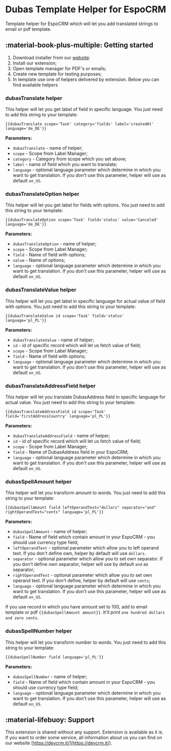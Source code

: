 # Dubas Template Helper for EspoCRM
Template helper for EspoCRM which will let you add translated strings to email or pdf template.

## :material-book-plus-multiple: Getting started
1. Download installer from our [website](https://devcrm.it/template-helper):
2. Install our extension;
3. Open template manager for PDF's or emails; 
4. Create new template for testing purposes;
5. In template use one of helpers delivered by extension. Below you can find available helpers

### dubasTranslate helper
This helper will let you get label of field in specific language.
You just need to add this string to your template:

`{{dubasTranslate scope='Task' category='fields' label='createdAt' language='de_DE'}}`

**Parameters:**

+ `dubasTranslate` - name of helper;
+ `scope` - Scope from Label Manager;
+ `category` - Category from scope which you set above;
+ `label` - name of field which you want to translate;
+ `language` - optional language parameter which determine in which you want to get translation. If you don't use this parameter, helper will use as default `en_US`.

### dubasTranslateOption helper
This helper will let you get label for fields with options.
You just need to add this string to your template:

`{{dubasTranslateOption scope='Task' field='status' value='Canceled' language='de_DE'}}`

**Parameters:**

+ `dubasTranslateOption` - name of helper;
+ `scope` - Scope from Label Manager;
+ `field` - Name of field with options;
+ `value` - Name of options; 
+ `language` - optional language parameter which determine in which you want to get translation. If you don't use this parameter, helper will use as default `en_US`.

### dubasTranslateValue helper
This helper will let you get label in specific language for actual value of field with options.
You just need to add this string to your template:

`{{dubasTranslateValue id scope='Task' field='status' language='pl_PL'}}`

**Parameters:**

+ `dubasTranslateValue` - name of helper;
+ `id` - id of specific record which will let us fetch value of field;
+ `scope` - Scope from Label Manager;
+ `field` - Name of field with options;
+ `language` - optional language parameter which determine in which you want to get translation. If you don't use this parameter, helper will use as default `en_US`.

### dubasTranslateAddressField helper
This helper will let you translate DubasAddress field in specific language for actual value.
You just need to add this string to your template:

`{{dubasTranslateAddressField id scope='Task' field='firstAddressCountry' language='pl_PL'}}`

**Parameters:**

+ `dubasTranslateAddressField` - name of helper;
+ `id` - id of specific record which will let us fetch value of field;
+ `scope` - Scope from Label Manager;
+ `field` - Name of DubasAddress field in your EspoCRM;
+ `language` - optional language parameter which determine in which you want to get translation. If you don't use this parameter, helper will use as default `en_US`.

### dubasSpellAmount helper
This helper will let you transform amount to words.
You just need to add this string to your template:

`{{dubasSpellAmount field leftOperandText="dollars" separator="and" rightOperandText="cents" language='pl_PL'}}`

**Parameters:**

+ `dubasSpellAmount` - name of helper;
+ `field` - Name of field which contain amount in your EspoCRM - you should use currency type field;
+ `leftOperandText` - optional parameter which allow you to left operand text. If you don't define own, helper by default will use `dollars`.
+ `separator` - optional parameter which allow you to set own separator. If you don't define own separator, helper will use by default `and` as separator;
+ `rightOperandText` - optional parameter which allow you to set own operand text. If you don't define, helper by default will use `cents`;
+ `language` - optional language parameter which determine in which you want to get translation. If you don't use this parameter, helper will use as default `en_US`.

If you use record in which you have amount set to 100, add to email template or pdf `{{dubasSpellAmount amount}}`. It'll print `one hundred dollars and zero cents`.

### dubasSpellNumber helper
This helper will let you transform number to words.
You just need to add this string to your template:

`{{dubasSpellNumber field language='pl_PL'}}`

**Parameters:**

+ `dubasSpellNumber` - name of helper;
+ `field` - Name of field which contain amount in your EspoCRM - you should use currency type field;
+ `language` - optional language parameter which determine in which you want to get translation. If you don't use this parameter, helper will use as default `en_US`.

## :material-lifebuoy: Support
This extension is shared without any support. Extension is available as it is.
If you want to order some service, all information about us you can find on our website [https://devcrm.it/](https://devcrm.it/).